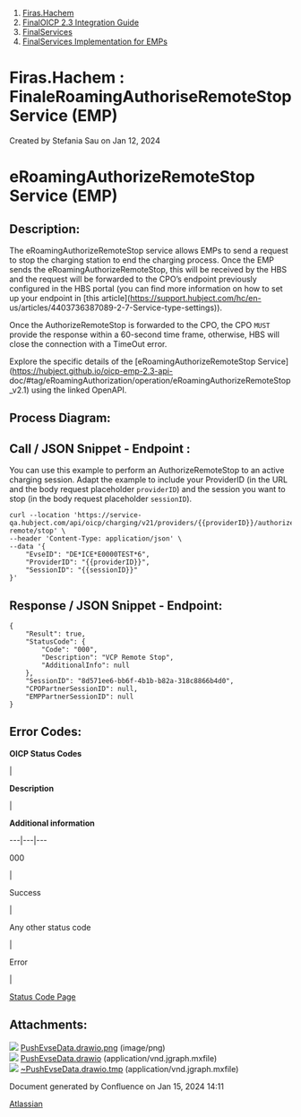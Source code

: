   1. [Firas.Hachem](index.html)
  2. [FinalOICP 2.3 Integration Guide](FinalOICP-2.3-Integration-Guide_3626500097.html)
  3. [FinalServices](FinalServices_3626500498.html)
  4. [FinalServices Implementation for EMPs](FinalServices-Implementation-for-EMPs_3626500913.html)

#  Firas.Hachem : FinaleRoamingAuthoriseRemoteStop Service (EMP)

Created by  Stefania Sau on Jan 12, 2024

# eRoamingAuthorizeRemoteStop Service (EMP)

## Description:

The eRoamingAuthorizeRemoteStop service allows EMPs to send a request to stop
the charging station to end the charging process. Once the EMP sends the
eRoamingAuthorizeRemoteStop, this will be received by the HBS and the request
will be forwarded to the CPO’s endpoint previously configured in the HBS
portal (you can find more information on how to set up your endpoint in [this
article](https://support.hubject.com/hc/en-
us/articles/4403736387089-2-7-Service-type-settings)).

Once the AuthorizeRemoteStop is forwarded to the CPO, the CPO `MUST` provide
the response within a 60-second time frame, otherwise, HBS will close the
connection with a TimeOut error.

Explore the specific details of the [eRoamingAuthorizeRemoteStop
Service](https://hubject.github.io/oicp-emp-2.3-api-
doc/#tag/eRoamingAuthorization/operation/eRoamingAuthorizeRemoteStop_v2.1)
using the linked OpenAPI.

## Process Diagram:

## Call / JSON Snippet - Endpoint :

You can use this example to perform an AuthorizeRemoteStop to an active
charging session. Adapt the example to include your ProviderID (in the URL and
the body request placeholder `providerID`) and the session you want to stop
(in the body request placeholder `sessionID`).

    
    
    curl --location 'https://service-qa.hubject.com/api/oicp/charging/v21/providers/{{providerID}}/authorize-remote/stop' \
    --header 'Content-Type: application/json' \
    --data '{
        "EvseID": "DE*ICE*E0000TEST*6",
        "ProviderID": "{{providerID}}",
        "SessionID": "{{sessionID}}"
    }' 

## Response / JSON Snippet - Endpoint:

    
    
    {
        "Result": true,
        "StatusCode": {
            "Code": "000",
            "Description": "VCP Remote Stop",
            "AdditionalInfo": null
        },
        "SessionID": "8d571ee6-bb6f-4b1b-b82a-318c8866b4d0",
        "CPOPartnerSessionID": null,
        "EMPPartnerSessionID": null
    }

## Error Codes:

 **OICP Status Codes**

|

 **Description**

|

 **Additional information**  
  
---|---|---  
  
000

|

Success

|  
  
Any other status code

|

Error

|

[Status Code Page](FinalOICP-status-code_3626501182.html)  
  
## Attachments:

![](images/icons/bullet_blue.gif)
[PushEvseData.drawio.png](attachments/3626501119/3626501133.png) (image/png)  
![](images/icons/bullet_blue.gif)
[PushEvseData.drawio](attachments/3626501119/3626501136.drawio)
(application/vnd.jgraph.mxfile)  
![](images/icons/bullet_blue.gif)
[~PushEvseData.drawio.tmp](attachments/3626501119/3626501139.tmp)
(application/vnd.jgraph.mxfile)  

Document generated by Confluence on Jan 15, 2024 14:11

[Atlassian](http://www.atlassian.com/)

